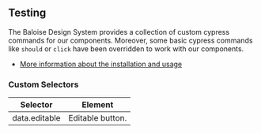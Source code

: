 ## Testing

The Baloise Design System provides a collection of custom cypress commands for our components. Moreover, some basic cypress commands like `should` or `click` have been overridden to work with our components.

- [More information about the installation and usage](?path=/docs/development-testing--page)

<!-- START: human documentation -->

### Custom Selectors

| Selector      | Element          |
| ------------- | ---------------- |
| data.editable | Editable button. |

<!-- END: human documentation -->
